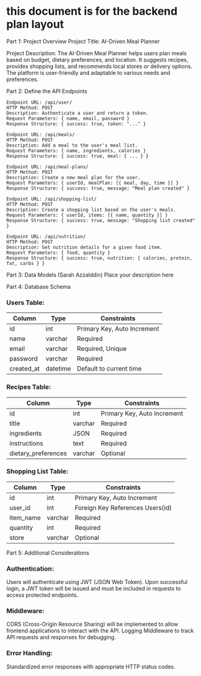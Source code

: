 # this document is for the backend plan layout

Part 1: Project Overview
Project Title: AI-Driven Meal Planner

Project Description: The AI-Driven Meal Planner helps users plan meals based on budget, dietary preferences, and location. It suggests recipes, provides shopping lists, and recommends local stores or delivery options. The platform is user-friendly and adaptable to various needs and preferences.

Part 2: Define the API Endpoints

    Endpoint URL: /api/user/
    HTTP Method: POST
    Description: Authenticate a user and return a token.
    Request Parameters: { name, email, password }
    Response Structure: { success: true, token: "..." }

    Endpoint URL: /api/meals/
    HTTP Method: POST
    Description: Add a meal to the user's meal list.
    Request Parameters: { name, ingredients, calories }
    Response Structure: { success: true, meal: { ... } }

    Endpoint URL: /api/meal-plans/
    HTTP Method: POST
    Description: Create a new meal plan for the user.
    Request Parameters: { userId, mealPlan: [{ meal, day, time }] }
    Response Structure: { success: true, message: "Meal plan created" }

    Endpoint URL: /api/shopping-list/
    HTTP Method: POST
    Description: Create a shopping list based on the user's meals.
    Request Parameters: { userId, items: [{ name, quantity }] }
    Response Structure: { success: true, message: "Shopping list created" }

    Endpoint URL: /api/nutrition/
    HTTP Method: POST
    Description: Get nutrition details for a given food item.
    Request Parameters: { food, quantity }
    Response Structure: { success: true, nutrition: { calories, protein, fat, carbs } }




Part 3: Data Models (Sarah Azzalddin)
Place your description here

Part 4: Database Schema
### Users Table:
| Column      | Type         | Constraints |
|------------|------------|------------|
| id         | int        | Primary Key, Auto Increment |
| name       | varchar    | Required |
| email      | varchar    | Required, Unique |
| password   | varchar    | Required |
| created_at | datetime   | Default to current time |

### Recipes Table:
| Column      | Type         | Constraints |
|------------|------------|------------|
| id         | int        | Primary Key, Auto Increment |
| title      | varchar    | Required |
| ingredients | JSON       | Required |
| instructions | text      | Required |
| dietary_preferences | varchar | Optional |

### Shopping List Table:
| Column      | Type         | Constraints |
|------------|------------|------------|
| id         | int        | Primary Key, Auto Increment |
| user_id    | int        | Foreign Key References Users(id) |
| item_name  | varchar    | Required |
| quantity   | int        | Required |
| store      | varchar    | Optional |


Part 5: Additional Considerations

### Authentication:

Users will authenticate using JWT (JSON Web Token).
Upon successful login, a JWT token will be issued and must be included in requests to access protected endpoints.

### Middleware:

CORS (Cross-Origin Resource Sharing) will be implemented to allow frontend applications to interact with the API.
Logging Middleware to track API requests and responses for debugging.

### Error Handling:

Standardized error responses with appropriate HTTP status codes.
